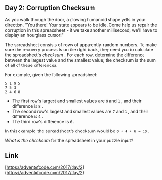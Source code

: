 ## Day 2: Corruption Checksum

As you walk through the door, a glowing humanoid shape yells in your direction. "You there! Your state appears to be idle. Come help us repair the corruption in this spreadsheet - if we take another millisecond, we'll have to display an hourglass cursor!"

The spreadsheet consists of rows of apparently-random numbers. To make sure the recovery process is on the right track, they need you to calculate the spreadsheet's _checksum_ . For each row, determine the difference between the largest value and the smallest value; the checksum is the sum of all of these differences.

For example, given the following spreadsheet:

    5 1 9 5
    7 5 3
    2 4 6 8

- The first row's largest and smallest values are `9` and `1` , and their difference is `8` .
- The second row's largest and smallest values are `7` and `3` , and their difference is `4` .
- The third row's difference is `6` .

In this example, the spreadsheet's checksum would be `8 + 4 + 6 = 18` .

_What is the checksum_ for the spreadsheet in your puzzle input?

## Link

[https://adventofcode.com/2017/day/2](https://adventofcode.com/2017/day/2)
